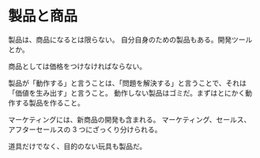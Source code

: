 # 製品と商品

製品は、商品になるとは限らない。
自分自身のための製品もある。開発ツールとか。

商品としては価格をつけなければならない。

製品が「動作する」と言うことは、「問題を解決する」と言うことで、それは「価値を生み出す」と言うこと。
動作しない製品はゴミだ。まずはとにかく動作する製品を作ること。

マーケティングには、新商品の開発も含まれる。
マーケティング、セールス、アフターセールスの 3 つにざっくり分けられる。

道具だけでなく、目的のない玩具も製品だ。
